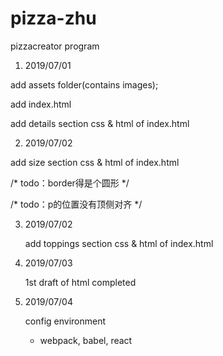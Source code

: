 # pizza-zhu
pizzacreator program

1. 2019/07/01  

add assets folder(contains images);

add index.html

add details section css & html of index.html

2. 2019/07/02

add size section css & html of index.html

/* todo：border得是个圆形 */

/* todo：p的位置没有顶侧对齐 */

3. 2019/07/02

   add toppings section css & html of index.html

4. 2019/07/03

   1st draft of html completed

5. 2019/07/04

   config environment

   - webpack, babel, react



